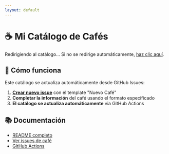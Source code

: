 ```yaml
---
layout: default
---
```


<script>
window.location.href = './index.html';
</script>

# ☕ Mi Catálogo de Cafés

Redirigiendo al catálogo... Si no se redirige automáticamente, [haz clic aquí](./index.html).

## 📝 Cómo funciona

Este catálogo se actualiza automáticamente desde GitHub Issues:

1. **[Crear nuevo issue](../../issues/new/choose)** con el template "Nuevo Café"
2. **Completar la información** del café usando el formato especificado
3. **El catálogo se actualiza automáticamente** via GitHub Actions

## 📚 Documentación

- [README completo](./README.md)
- [Ver issues de café](../../issues?q=is%3Aissue+label%3Acafe)
- [GitHub Actions](../../actions)